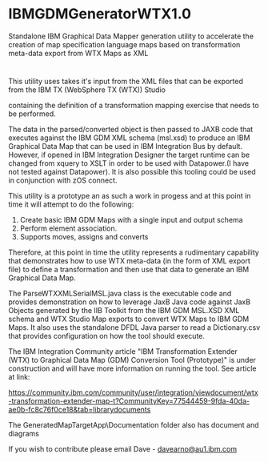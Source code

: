 # IBMGDMGeneratorWTX1.0
Standalone IBM Graphical Data Mapper generation utility to accelerate the creation of map specification language maps based on transformation meta-data export from WTX Maps as XML
#

This utility uses takes it's input from the XML files that can be exported from the IBM TX (WebSphere TX (WTX)) Studio 

containing the definition of a transformation mapping exercise that needs to be performed. 

The data in the parsed/converted object is then passed to JAXB code that executes against the IBM GDM XML schema (msl.xsd) to produce an IBM Graphical Data Map that can be used in IBM Integration Bus by default. However, if opened in IBM Integration Designer the target runtime can be changed from xquery to XSLT in order to be used with Datapower.(I have not tested against Datapower). It is also possible this tooling could be used in conjunction with zOS connect. 

This utility is a prototype an as such a work in progess and at this point in time it will attempt to do the following:
1) Create basic IBM GDM Maps with a single input and output schema
2) Perform element association.
3) Supports moves, assigns and converts

Therefore, at this point in time the utility represents a rudimentary capability that demonstrates how to use WTX meta-data (in the form of XML export file) to define a transformation and then use that data to generate an IBM Graphical Data Map. 

The ParseWTXXMLSerialMSL.java class is the executable code and provides demonstration on how to leverage JaxB Java code against JaxB Objects generated by the IIB Toolkit from the IBM GDM MSL.XSD XML schema and WTX Studio Map exports to convert WTX Maps to IBM GDM Maps. It also uses the standalone DFDL Java parser to read a Dictionary.csv that provides configuration on how the tool should execute.

The IBM Integration Community article "IBM Transformation Extender (WTX) to Graphical Data Map (GDM) Conversion Tool (Prototype)" is under construction and will have more information on running the tool. See article at link:

https://community.ibm.com/community/user/integration/viewdocument/wtx-transformation-extender-map-t?CommunityKey=77544459-9fda-40da-ae0b-fc8c76f0ce18&tab=librarydocuments

The GeneratedMapTargetApp\Documentation folder also has document and diagrams

If you wish to contribute please email Dave - davearno@au1.ibm.com
